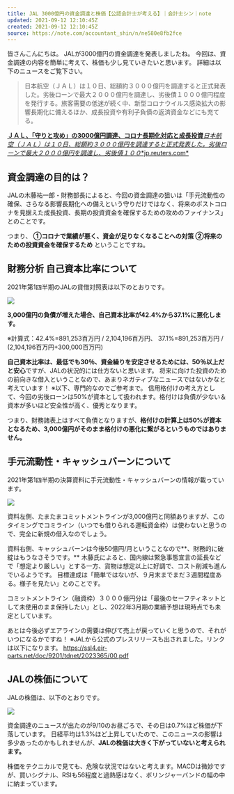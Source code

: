 ```yaml
---
title: JAL 3000億円の資金調達と株価【公認会計士が考える】｜会計士シン｜note
updated: 2021-09-12 12:10:45Z
created: 2021-09-12 12:10:45Z
source: https://note.com/accountant_shin/n/ne580e8fb2fce
---
```


皆さんこんにちは。
JALが3000億円の資金調達を発表しましたね。
今回は、資金調達の内容を簡単に考えて、株価も少し見ていきたいと思います。
詳細は以下のニュースをご覧下さい。

> 日本航空（ＪＡＬ）は１０日、総額約３０００億円を調達すると正式発表した。劣後ローンで最大２０００億円を調達し、劣後債１０００億円程度を発行する。旅客需要の低迷が続く中、新型コロナウイルス感染拡大の影響長期化に備えるほか、成長投資や有利子負債の返済資金などにも充てる。

[**ＪＡＬ、「守りと攻め」の3000億円調達、コロナ長期化対応と成長投資***日本航空（ＪＡＬ）は１０日、総額約３０００億円を調達すると正式発表した。劣後ローンで最大２０００億円を調達し、劣後債１００**jp.reuters.com*](https://jp.reuters.com/article/jal-finance-idJPKBN2G607P)

## 資金調達の目的は？

JALの木藤祐一郎・財務部長によると、今回の資金調達の狙いは「手元流動性の確保、さらなる影響長期化への備えという守りだけではなく、将来のポストコロナを見据えた成長投資、長期の投資資金を確保するための攻めのファイナンス」とのことです。

つまり、
**①コロナで業績が悪く、資金が足りなくなることへの対策**
**②将来のための投資資金を確保するため**
ということですね。

## 財務分析 自己資本比率について

2021年第1四半期のJALの貸借対照表は以下のとおりです。

![](https://assets.st-note.com/production/uploads/images/61023765/picture_pc_893da41c62f07bb5e26440175997843d.png?width=800)

**3,000億円の負債が増えた場合、自己資本比率が42.4%から37.1%に悪化します。**

※計算式：42.4%=891,253百万円 / 2,104,196百万円、 37.1%=891,253百万円 / (2,104,196百万円+300,000百万円)

**自己資本比率は、最低でも30％、資金繰りを安定させるためには、50％以上だと安心**ですが、JALの状況的には仕方ないと思います。
将来に向けた投資のための前向きな借入ということなので、あまりネガティブなニュースではないかなと考えています！
※以下、専門的なのでご参考まで。
信用格付けの考え方として、今回の劣後ローンは50%が資本として扱われます。格付けは負債が少ない＆資本が多いほど安全性が高く、優秀となります。

つまり、財務諸表上はすべて負債となりますが、**格付けの計算上は50%が資本となるため、3,000億円がそのまま格付けの悪化に繋がるというものではありません。**

## 手元流動性・キャッシュバーンについて

2021年第1四半期の決算資料に手元流動性・キャッシュバーンの情報が載っています。

![](https://assets.st-note.com/production/uploads/images/61023775/picture_pc_07dc255459c029a9d16b5e1e30b6a761.png?width=800)

資料左側、たまたまコミットメントラインが3,000億円と同額ありますが、このタイミングでコミライン（いつでも借りられる運転資金枠）は使わないと思うので、完全に新規の借入なのでしょう。

資料右側、キャッシュバーンは今後50億円/月ということなので**、財務的に破綻はもうなさそうです。**
木藤氏によると、国内線は緊急事態宣言の延長などで「想定より厳しい」とする一方、貨物は想定以上に好調で、コスト削減も進んでいるようです。
目標達成は「簡単ではないが、９月末までまだ３週間程度ある。様子を見たい」とのことです。

コミットメントライン（融資枠）３０００億円分は「最後のセーフティネットとして未使用のまま保持したい」とし、2022年3月期の業績予想は現時点でも未定としています。

あとは今後必ずエアラインの需要は伸びて売上が戻っていくと思うので、それがいつになるかですね！
※JALから公式のプレスリリースも出されました。リンクは以下になります。
https://ssl4.eir-parts.net/doc/9201/tdnet/2023365/00.pdf

## JALの株価について

JALの株価は、以下のとおりです。

![](https://assets.st-note.com/production/uploads/images/61023833/picture_pc_058b16fe9338078063089fa666edb5c4.png?width=800)

資金調達のニュースが出たのが9/10のお昼ごろで、その日は0.7%ほど株価が下落しています。
日経平均は1.3%ほど上昇していたので、このニュースの影響は多少あったのかもしれませんが、**JALの株価は大きく下がっていないと考えられます。**

株価をテクニカルで見ても、危険な状況ではないと考えます。MACDは微妙ですが、買いシグナル、RSIも56程度と過熱感はなく、ボリンジャーバンドの幅の中に納まっています。